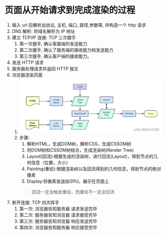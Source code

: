 # 页面从开始请求到完成渲染的过程

1. 输入 url 后解析出协议, 主机, 端口, 路径,参数等, 并构造一个 http 请求
2. DNS 解析: 将域名解析为 IP 地址
3. 建立 TCP/IP 连接: TCP 三次握手
    1. 第一次握手, 确认客服端的发送能力
    2. 第二次握手, 确认了服务端的接收能力和发送能力
    3. 第三次握手, 确认客户端的接收能力。
4. 发送 HTTP 请求
5. 服务器处理请求并返回 HTTP 报文
6. 浏览器渲染页面
    1. ![img](./assets/16790405384247.jpg)
    2. 步骤:
        1. 解析HTML，生成DOM树，解析CSS，生成CSSOM树
        2. 将DOM树和CSSOM树结合，生成渲染树(Render Tree)
        3. Layout(回流):根据生成的渲染树，进行回流(Layout)，得到节点的几何信息（位置，大小）
        4. Painting(重绘):根据渲染树以及回流得到的几何信息，得到节点的绝对像素
        5. Display:将像素发送给GPU，展示在页面上
        >回流一定会触发重绘，而重绘不一定会回流
7. 断开连接: TCP 四次挥手
    1. 第一次: 浏览器告知服务器 请求发送完毕
    2. 第二次: 服务器告知浏览器 请求接受完毕
    3. 第三次: 服务器告知浏览器 响应发送完毕
    4. 第四次: 浏览器告知服务器 响应接受完毕
